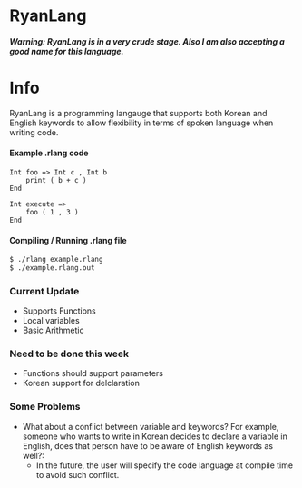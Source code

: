 # RyanLang

##### Warning: RyanLang is in a very crude stage. Also I am also accepting a good name for this language.

# Info

RyanLang is a programming langauge that supports both Korean and English keywords to allow flexibility in terms of spoken language when writing code. 

#### Example .rlang code
```
Int foo => Int c , Int b
    print ( b + c )
End

Int execute =>
    foo ( 1 , 3 )
End
```


#### Compiling / Running .rlang file
```sh
$ ./rlang example.rlang
$ ./example.rlang.out
```

### Current Update
- Supports Functions
- Local variables
- Basic Arithmetic

### Need to be done this week
- Functions should support parameters
- Korean support for delclaration

### Some Problems
- What about a conflict between variable and keywords? For example, someone who wants to write in Korean decides to declare a variable in English, does that person have to be aware of English keywords as well?:
    - In the future, the user will specify the code language at compile time
    to avoid such conflict.